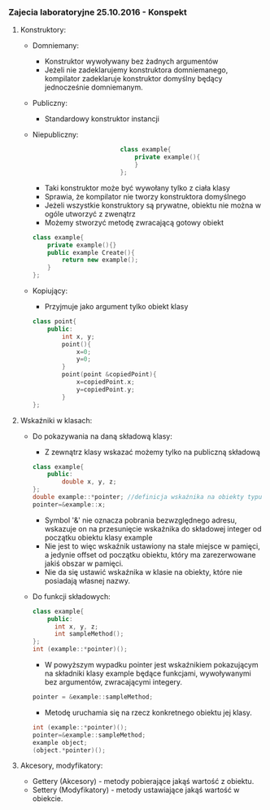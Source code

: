 ### Zajecia laboratoryjne 25.10.2016 - Konspekt

1.  Konstruktory:
    -   Domniemany:
        - Konstruktor wywoływany bez żadnych argumentów
        - Jeżeli nie zadeklarujemy konstruktora domniemanego, kompilator zadeklaruje konstruktor domyślny będący jednocześnie domniemanym.
    -   Publiczny:
        - Standardowy konstruktor instancji
    -   Niepubliczny:  

        ```c++
                                class example{
                                	private example(){
                                    }
                                };
        ```
        - Taki konstruktor może być wywołany tylko z ciała klasy
        - Sprawia, że kompilator nie tworzy konstruktora domyślnego
        - Jeżeli wszystkie konstruktory są prywatne, obiektu nie można w ogóle utworzyć z zwenątrz
        - Możemy stworzyć metodę zwracającą gotowy obiekt
        ```c++
        class example{
        	private example(){}
        	public example Create(){
        		return new example();
        	}
        };
        ```
    -   Kopiujący:
        - Przyjmuje jako argument tylko obiekt klasy
        ```c++
        class point{
        	public:
        		int x, y;
        		point(){
        			x=0;
        			y=0;
        		}
        		point(point &copiedPoint){
        			x=copiedPoint.x;
        			y=copiedPoint.y;
        		}
        };
        ```
2.  Wskaźniki w klasach:
    -   Do pokazywania na daną składową klasy:
        - Z zewnątrz klasy wskazać możemy tylko na publiczną składową
        ```c++
        class example{
        	public:
            	double x, y, z;
        };
        double example::*pointer; //definicja wskaźnika na obiekty typu double
        pointer=&example::x;
        ```
        - Symbol '&' nie oznacza pobrania bezwzględnego adresu, wskazuje on na przesunięcie wskaźnika do składowej integer od początku obiektu klasy example
        - Nie jest to więc wskaźnik ustawiony na stałe miejsce w pamięci, a jedynie offset od początku obiektu, który ma zarezerwowane jakiś obszar w pamięci.
        - Nie da się ustawić wskaźnika w klasie na obiekty, które nie posiadają własnej nazwy.

    -   Do funkcji składowych:

        ```c++
        class example{
        	public:
        	  int x, y, z;
        	  int sampleMethod();
        };
        int (example::*pointer)();
        ```
        - W powyższym wypadku pointer jest wskaźnikiem pokazującym na składniki klasy example będące funkcjami, wywoływanymi bez argumentów, zwracającymi integery.
        ```c++
        pointer = &example::sampleMethod;
        ```
        - Metodę uruchamia się na rzecz konkretnego obiektu jej klasy.
        ```c++
        int (example::*pointer)();
        pointer=&example::sampleMethod;
        example object;
        (object.*pointer)();
        ```

3.  Akcesory, modyfikatory:  
    - Gettery (Akcesory) - metody pobierające jakąś wartość z obiektu.
    - Settery (Modyfikatory) - metody ustawiające jakąś wartość w obiekcie.
